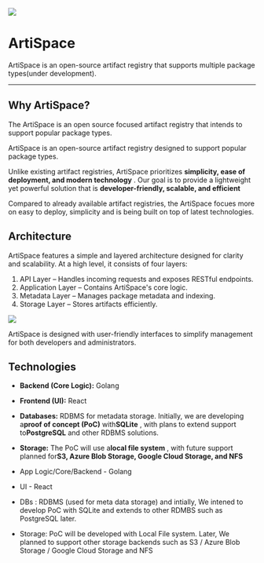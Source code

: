 ![](assets/20250204_125036_log_8.png)

# ArtiSpace

ArtiSpace is an open-source artifact registry that supports multiple package types(under development).<hr/>

## Why ArtiSpace?

The ArtiSpace is an open source focused artifact registry that intends to support popular package types.

ArtiSpace is an open-source artifact registry designed to support popular package types.

Unlike existing artifact registries, ArtiSpace prioritizes **simplicity, ease of deployment, and modern technology** . Our goal is to provide a lightweight yet powerful solution that is **developer-friendly, scalable, and efficient**

Compared to already available artifact registries, the ArtiSpace focues more on easy to deploy, simplicity and is being built on top of latest technologies.

## Architecture

ArtiSpace features a simple and layered architecture designed for clarity and scalability.
At a high level, it consists of four layers:

1. API Layer – Handles incoming requests and exposes RESTful endpoints.
2. Application Layer – Contains ArtiSpace's core logic.
3. Metadata Layer – Manages package metadata and indexing.
4. Storage Layer – Stores artifacts efficiently.

![](assets/20250204_132533_ArtiSpace_Architecture.png)

ArtiSpace is designed with user-friendly interfaces to simplify management for both developers and administrators.


## Technologies

* **Backend (Core Logic):** Golang
* **Frontend (UI):** React
* **Databases:** RDBMS for metadata storage. Initially, we are developing a**proof of concept (PoC)** with**SQLite** , with plans to extend support to**PostgreSQL** and other RDBMS solutions.
* **Storage:** The PoC will use a**local file system** , with future support planned for**S3, Azure Blob Storage, Google Cloud Storage, and NFS**

* App Logic/Core/Backend - Golang
* UI - React
* DBs : RDBMS (used for meta data storage) and intially, We intened to develop PoC with SQLite and extends to other RDMBS such as PostgreSQL later.
* Storage: PoC will be developed with Local File system. Later, We planned to support other storage backends such as S3 / Azure Blob Storage / Google Cloud Storage and NFS
